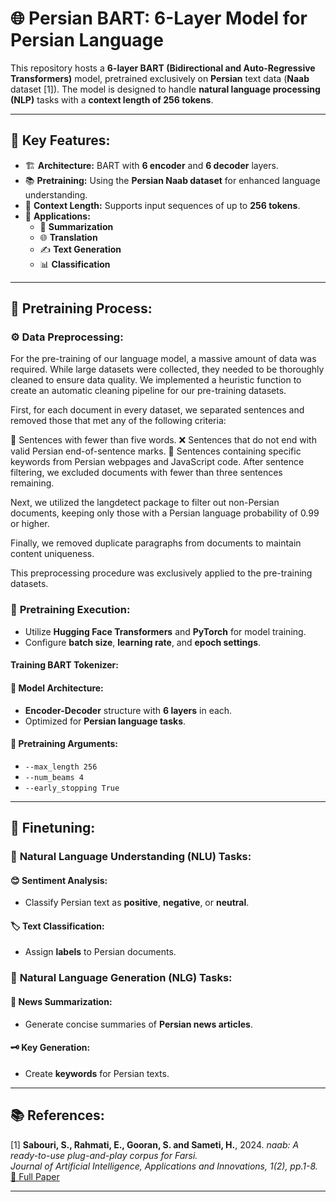 # 🌐 **Persian BART: 6-Layer Model for Persian Language**  

This repository hosts a **6-layer BART (Bidirectional and Auto-Regressive Transformers)** model, pretrained exclusively on **Persian** text data (**Naab** dataset [1]). The model is designed to handle **natural language processing (NLP)** tasks with a **context length of 256 tokens**.  

---

## 🧠 **Key Features:**  
- 🏗️ **Architecture:** BART with **6 encoder** and **6 decoder** layers.  
- 📚 **Pretraining:** Using the **Persian Naab dataset** for enhanced language understanding.  
- 📏 **Context Length:** Supports input sequences of up to **256 tokens**.  
- 🚀 **Applications:**  
  - 📝 **Summarization**  
  - 🌐 **Translation**  
  - ✍️ **Text Generation**  
  - 📊 **Classification**  

---

## 🔄 **Pretraining Process:**  

### ⚙️ **Data Preprocessing:**  
For the pre-training of our language model, a massive amount of data was required. While large datasets were collected, they needed to be thoroughly cleaned to ensure data quality. We implemented a heuristic function to create an automatic cleaning pipeline for our pre-training datasets.

First, for each document in every dataset, we separated sentences and removed those that met any of the following criteria:

📝 Sentences with fewer than five words.
❌ Sentences that do not end with valid Persian end-of-sentence marks.
🚫 Sentences containing specific keywords from Persian webpages and JavaScript code.
After sentence filtering, we excluded documents with fewer than three sentences remaining.

Next, we utilized the langdetect package to filter out non-Persian documents, keeping only those with a Persian language probability of 0.99 or higher.

Finally, we removed duplicate paragraphs from documents to maintain content uniqueness.

This preprocessing procedure was exclusively applied to the pre-training datasets.



### 🚦 **Pretraining Execution:**
- Utilize **Hugging Face Transformers** and **PyTorch** for model training.  
- Configure **batch size**, **learning rate**, and **epoch settings**.  
#### **Training BART Tokenizer:**
#### 🧬 **Model Architecture:**  
- **Encoder-Decoder** structure with **6 layers** in each.  
- Optimized for **Persian language tasks**.  

#### 📑 **Pretraining Arguments:**  
- `--max_length 256`  
- `--num_beams 4`  
- `--early_stopping True`  

---

## 🎯 **Finetuning:**  

### 🧠 **Natural Language Understanding (NLU) Tasks:**  

#### 😊 **Sentiment Analysis:**  
- Classify Persian text as **positive**, **negative**, or **neutral**.  

#### 🏷️ **Text Classification:**  
- Assign **labels** to Persian documents.  

### 📝 **Natural Language Generation (NLG) Tasks:**  

#### 📰 **News Summarization:**  
- Generate concise summaries of **Persian news articles**.  

#### 🗝️ **Key Generation:**  
- Create **keywords** for Persian texts.  

---

## 📚 **References:**  
[1] **Sabouri, S., Rahmati, E., Gooran, S. and Sameti, H.**, 2024. *naab: A ready-to-use plug-and-play corpus for Farsi.*  
*Journal of Artificial Intelligence, Applications and Innovations, 1(2), pp.1-8.*  
[📄 Full Paper](https://jaiai.iranaiai.ir/article_211486_3e490bce92a8af967a56870c8d200e90.pdf)  

---

